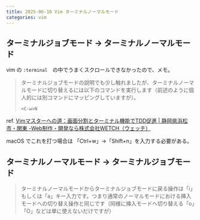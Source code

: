 ```yaml
---
title: 2025-06-10 Vim ターミナルノーマルモード
categories: vim
---
```


## ターミナルジョブモード → ターミナルノーマルモード

vim の `:terminal`　の中でうまくスクロールできなかったので、メモ。

> ターミナルジョブモードの説明でも少し触れましたが、ターミナルノーマルモードに切り替えるには以下のコマンドを実行します（前述のように個人的には別コマンドにマッピングしていますが）。
>
> ```
> <C-w>N
> ```

ref. [Vimマスターへの道：画面分割とターミナル機能でTDD促進 \| 静岡県浜松市・関東 -Web制作・開発なら株式会社WETCH（ウェッチ）](https://www.wetch.co.jp/note/vim%E3%83%9E%E3%82%B9%E3%82%BF%E3%83%BC%E3%81%B8%E3%81%AE%E9%81%93%EF%BC%9A%E7%94%BB%E9%9D%A2%E5%88%86%E5%89%B2%E3%81%A8%E3%82%BF%E3%83%BC%E3%83%9F%E3%83%8A%E3%83%AB%E6%A9%9F%E8%83%BD%E3%81%A7tdd/)

macOS でこれを打つ場合は 「Ctrl+w」→「Shift+n」を入力する必要がある。

## ターミナルノーマルモード → ターミナルジョブモード

> ターミナルノーマルモードからターミナルジョブモードに戻る操作は「i」もしくは「a」キー入力です。つまり通常のノーマルモードにおける挿入モードへの切り替え操作と同じです（同様に挿入モードへ切り替える「o」「O」などは単に使えないだけですが）
